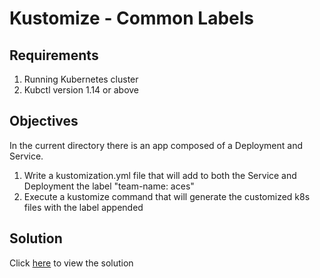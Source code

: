 # Kustomize - Common Labels

## Requirements

1. Running Kubernetes cluster
2. Kubctl version 1.14 or above

## Objectives

In the current directory there is an app composed of a Deployment and Service.

1. Write a kustomization.yml file that will add to both the Service and Deployment the label "team-name: aces"
2. Execute a kustomize command that will generate the customized k8s files with the label appended

## Solution

Click [here](solution.md) to view the solution
